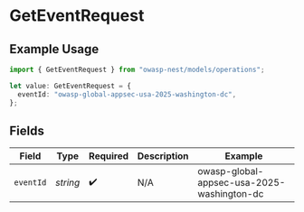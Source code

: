 # GetEventRequest

## Example Usage

```typescript
import { GetEventRequest } from "owasp-nest/models/operations";

let value: GetEventRequest = {
  eventId: "owasp-global-appsec-usa-2025-washington-dc",
};
```

## Fields

| Field                                      | Type                                       | Required                                   | Description                                | Example                                    |
| ------------------------------------------ | ------------------------------------------ | ------------------------------------------ | ------------------------------------------ | ------------------------------------------ |
| `eventId`                                  | *string*                                   | :heavy_check_mark:                         | N/A                                        | owasp-global-appsec-usa-2025-washington-dc |